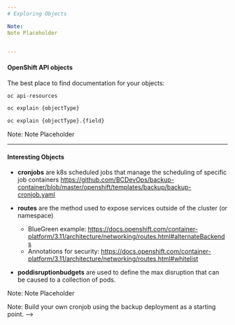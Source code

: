 ```yaml
---
# Exploring Objects

Note:
Note Placeholder


---
```

#### OpenShift API objects

The best place to find documentation for your objects:

``` bash
oc api-resources

oc explain {objectType}

oc explain {objectType}.{field}
```

Note:
Note Placeholder


---
#### Interesting Objects

- **cronjobs** are k8s scheduled jobs that manage the scheduling of specific job containers
https://github.com/BCDevOps/backup-container/blob/master/openshift/templates/backup/backup-cronjob.yaml

- **routes** are the method used to expose services outside of the cluster (or namespace)
  - BlueGreen example: https://docs.openshift.com/container-platform/3.11/architecture/networking/routes.html#alternateBackends
  - Annotations for security: https://docs.openshift.com/container-platform/3.11/architecture/networking/routes.html#whitelist
- **poddisruptionbudgets** are used to define the max disruption that can be caused to a collection of pods.

Note:
Note Placeholder


<!-- ---
#### Bonus Round: Cronjob

![Lab Time](content/07_stateful_sets/lab_01.gif)<!-- .element style="border: 0; background: None; box-shadow: None" -->

Note:
Build your own cronjob using the backup deployment as a starting point. -->

